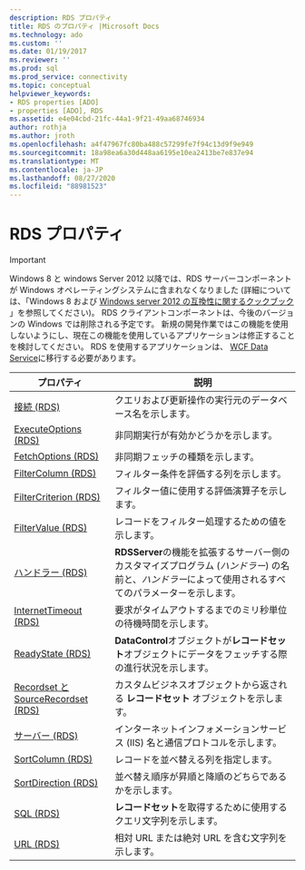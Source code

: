 ```yaml
---
description: RDS プロパティ
title: RDS のプロパティ |Microsoft Docs
ms.technology: ado
ms.custom: ''
ms.date: 01/19/2017
ms.reviewer: ''
ms.prod: sql
ms.prod_service: connectivity
ms.topic: conceptual
helpviewer_keywords:
- RDS properties [ADO]
- properties [ADO], RDS
ms.assetid: e4e04cbd-21fc-44a1-9f21-49aa68746934
author: rothja
ms.author: jroth
ms.openlocfilehash: a4f47967fc80ba488c57299fe7f94c13d9f9e949
ms.sourcegitcommit: 18a98ea6a30d448aa6195e10ea2413be7e837e94
ms.translationtype: MT
ms.contentlocale: ja-JP
ms.lasthandoff: 08/27/2020
ms.locfileid: "88981523"
---
```

# <a name="rds-properties"></a>RDS プロパティ
> [!IMPORTANT]
>  Windows 8 と windows Server 2012 以降では、RDS サーバーコンポーネントが Windows オペレーティングシステムに含まれなくなりました (詳細については、「Windows 8 および [Windows server 2012 の互換性に関するクックブック](https://www.microsoft.com/download/details.aspx?id=27416) 」を参照してください)。 RDS クライアントコンポーネントは、今後のバージョンの Windows では削除される予定です。 新規の開発作業ではこの機能を使用しないようにし、現在この機能を使用しているアプリケーションは修正することを検討してください。 RDS を使用するアプリケーションは、 [WCF Data Service](https://go.microsoft.com/fwlink/?LinkId=199565)に移行する必要があります。  
  
|プロパティ|説明|  
|-|-|  
|[接続 (RDS)](./connect-property-rds.md)|クエリおよび更新操作の実行元のデータベース名を示します。|  
|[ExecuteOptions (RDS)](./executeoptions-property-rds.md)|非同期実行が有効かどうかを示します。|  
|[FetchOptions (RDS)](./fetchoptions-property-rds.md)|非同期フェッチの種類を示します。|  
|[FilterColumn (RDS)](./filtercolumn-property-rds.md)|フィルター条件を評価する列を示します。|  
|[FilterCriterion (RDS)](./filtercriterion-property-rds.md)|フィルター値に使用する評価演算子を示します。|  
|[FilterValue (RDS)](./filtervalue-property-rds.md)|レコードをフィルター処理するための値を示します。|  
|[ハンドラー (RDS)](./handler-property-rds.md)|**RDSServer**の機能を拡張するサーバー側のカスタマイズプログラム (*ハンドラー*) の名前と、*ハンドラー*によって使用されるすべてのパラメーターを示します。|  
|[InternetTimeout (RDS)](./internettimeout-property-rds.md)|要求がタイムアウトするまでのミリ秒単位の待機時間を示します。|  
|[ReadyState (RDS)](./readystate-property-rds.md)|**DataControl**オブジェクトが**レコードセット**オブジェクトにデータをフェッチする際の進行状況を示します。|  
|[Recordset と SourceRecordset (RDS)](./recordset-sourcerecordset-properties-rds.md)|カスタムビジネスオブジェクトから返される **レコードセット** オブジェクトを示します。|  
|[サーバー (RDS)](./server-property-rds.md)|インターネットインフォメーションサービス (IIS) 名と通信プロトコルを示します。|  
|[SortColumn (RDS)](./sortcolumn-property-rds.md)|レコードを並べ替える列を指定します。|  
|[SortDirection (RDS)](./sortdirection-property-rds.md)|並べ替え順序が昇順と降順のどちらであるかを示します。|  
|[SQL (RDS)](./sql-property.md)|**レコードセット**を取得するために使用するクエリ文字列を示します。|  
|[URL (RDS)](./url-property-rds.md)|相対 URL または絶対 URL を含む文字列を示します。|